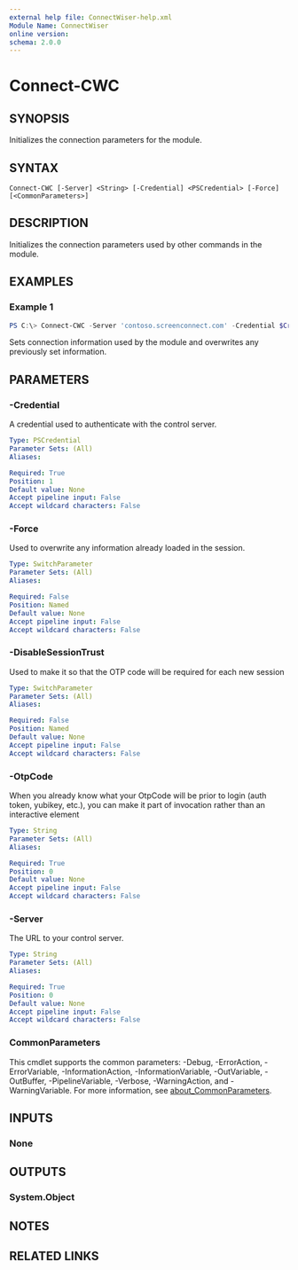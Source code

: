 ```yaml
---
external help file: ConnectWiser-help.xml
Module Name: ConnectWiser
online version:
schema: 2.0.0
---
```


# Connect-CWC

## SYNOPSIS
Initializes the connection parameters for the module.

## SYNTAX

```
Connect-CWC [-Server] <String> [-Credential] <PSCredential> [-Force] [<CommonParameters>]
```

## DESCRIPTION
Initializes the connection parameters used by other commands in the module.

## EXAMPLES

### Example 1
```powershell
PS C:\> Connect-CWC -Server 'contoso.screenconnect.com' -Credential $Credential -Force
```

Sets connection information used by the module and overwrites any previously set information.

## PARAMETERS

### -Credential
A credential used to authenticate with the control server.

```yaml
Type: PSCredential
Parameter Sets: (All)
Aliases:

Required: True
Position: 1
Default value: None
Accept pipeline input: False
Accept wildcard characters: False
```

### -Force
Used to overwrite any information already loaded in the session.

```yaml
Type: SwitchParameter
Parameter Sets: (All)
Aliases:

Required: False
Position: Named
Default value: None
Accept pipeline input: False
Accept wildcard characters: False
```

### -DisableSessionTrust
Used to make it so that the OTP code will be required for each new session

```yaml
Type: SwitchParameter
Parameter Sets: (All)
Aliases:

Required: False
Position: Named
Default value: None
Accept pipeline input: False
Accept wildcard characters: False
```

### -OtpCode
When you already know what your OtpCode will be prior to login (auth token, yubikey, etc.), you can make it part of invocation rather than an interactive element

```yaml
Type: String
Parameter Sets: (All)
Aliases:

Required: True
Position: 0
Default value: None
Accept pipeline input: False
Accept wildcard characters: False
```

### -Server
The URL to your control server.

```yaml
Type: String
Parameter Sets: (All)
Aliases:

Required: True
Position: 0
Default value: None
Accept pipeline input: False
Accept wildcard characters: False
```

### CommonParameters
This cmdlet supports the common parameters: -Debug, -ErrorAction, -ErrorVariable, -InformationAction, -InformationVariable, -OutVariable, -OutBuffer, -PipelineVariable, -Verbose, -WarningAction, and -WarningVariable. For more information, see [about_CommonParameters](http://go.microsoft.com/fwlink/?LinkID=113216).

## INPUTS

### None
## OUTPUTS

### System.Object
## NOTES

## RELATED LINKS
